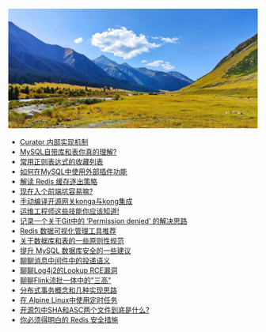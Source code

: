 <script>
var pageHeader=document.getElementsByClassName("page-header")[0].innerHTML;
pageHeader="<center><img style='border-radius: 50% \!important;' src='https://avatars.githubusercontent.com/u/88264073?s=400&amp;u=63e618520a5b6aa87636714e69f8228374c4e9b1&amp;v=4' width='200' height='200' alt='@anigkus' title='Github of Anigkus' ></center>"+pageHeader;
document.getElementsByClassName("page-header")[0].innerHTML=pageHeader;
</script>

![Anigkus github article template title](../assets/images/figure-1.jpeg "Github of Anigkus") <br/>

- [Curator 内部实现机制](./curator-internal-implementation-mechanism.md)<br/>
- [MySQL自带库和表你真的理解?](./do-you-really-understand-mysql-is-own-libraries-and-tables.md)<br/>
- [常用正则表达式的收藏列表](./favorite-list-of-frequently-used-regular-expressions.md)<br/>
- [如何在MySQL中使用外部插件功能](./how-to-use-external-plugin-functionality-in-mysql.md)<br/>
- [解读 Redis 缓存逐出策略](./interpretation-of-redis-cache-eviction-strategy.md)<br/>
- [现在入个前端坑容易嘛?](./is-it-easy-to-enter-a-front-end-pit-now.md)<br/>
- [手动编译开源网关konga与kong集成](./manually-compile-open-source-gateway-konga-and-integrate-with-kong.md)<br/>
- [运维工程师这些技能你应该知道!](./operation-and-maintenance-engineer-these-skills-you-should-know.md)<br/>
- [记录一个关于Git中的 ‘Permission denied’ 的解决思路](./record-a-solution-about-permission-denied-in-git.md)<br/>
- [Redis 数据可视化管理工具推荐](./redis-data-visualization-management-tool-recommendation.md)<br/>
- [关于数据库和表的一些原则性规范](./some-principles-of-the-database-and-table-specifications.md)<br/>
- [提升 MySQL 数据库安全的一些建议](./some-suggestions-for-improving-mysql-database-security.md)<br/>
- [聊聊消息中间件中的投递语义](./talk-about-delivery-semantics-in-message-middleware.md)<br/>
- [聊聊Log4j2的Lookup RCE漏洞](./talk-about-the-lookup-rce-vulnerability-of-log4j2.md)<br/>
- [聊聊Flink流批一体中的"三高"](./talk-about-the-three-highs-in-the-integration-of-flink-streaming-and-batching.md)<br/>
- [分布式事务概念和几种实现思路](./the-concept-of-distributed-transaction-and-several-implementation-ideas.md)<br/>
- [在 Alpine Linux中使用定时任务](./using-cron-tasks-in-alpine-linux.md)<br/>
- [开源包中SHA和ASC两个文件到底是什么?](./what-are-the-sha-and-asc-files-in-the-open-source-package.md)<br/>
- [你必须得明白的 Redis 安全措施](./you-must-understand-redis-security-measures.md)<br/>

